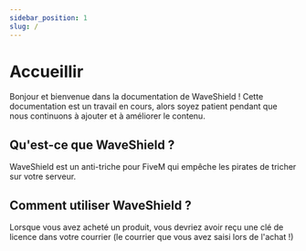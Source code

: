 ```yaml
---
sidebar_position: 1
slug: /
---
```


# Accueillir

Bonjour et bienvenue dans la documentation de WaveShield !
Cette documentation est un travail en cours, alors soyez patient pendant que nous continuons à ajouter et à améliorer le contenu.

## Qu'est-ce que WaveShield ?
WaveShield est un anti-triche pour FiveM qui empêche les pirates de tricher sur votre serveur.

## Comment utiliser WaveShield ?
Lorsque vous avez acheté un produit, vous devriez avoir reçu une clé de licence dans votre courrier (le courrier que vous avez saisi lors de l'achat !)